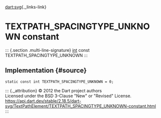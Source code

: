 [dart:svg](../../dart-svg/dart-svg-library){._links-link}

TEXTPATH\_SPACINGTYPE\_UNKNOWN constant
=======================================

::: {.section .multi-line-signature}
[int](../../dart-core/int-class) const TEXTPATH\_SPACINGTYPE\_UNKNOWN
:::

Implementation {#source}
--------------

``` {.language-dart data-language="dart"}
static const int TEXTPATH_SPACINGTYPE_UNKNOWN = 0;
```

::: {._attribution}
© 2012 the Dart project authors\
Licensed under the BSD 3-Clause \"New\" or \"Revised\" License.\
<https://api.dart.dev/stable/2.18.5/dart-svg/TextPathElement/TEXTPATH_SPACINGTYPE_UNKNOWN-constant.html>
:::

